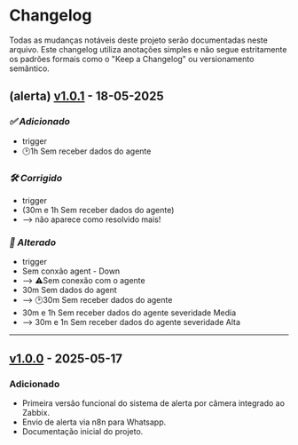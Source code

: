 # Changelog

Todas as mudanças notáveis deste projeto serão documentadas neste arquivo.
Este changelog utiliza anotações simples e não segue estritamente os padrões formais como o "Keep a Changelog" ou versionamento semântico.


<!--

## (alerta) [v1.0.5] - 18-05-2025

### *✅ Adicionado* 
*n8n*
- adicionado um novo flow de envio para clientes especificos.
- [script]: https://github.com/jhonyti/zabbix-cam-alert/blob/main/scripts/hot_contato.js do node, com (case) para envio de msg  para numeros especificos.

### *🛠️ Corrigido* 
*trigger*
erro no envido de msg de recuperação, de 30m e 1h

### *🔄 Alterado* 

-->
<!-- Links para as tags -->
[v1.0.5]: https://github.com/jhonyti/zabbix-cam-alert/releases/tag/v1.0.5


## (alerta) [v1.0.1] - 18-05-2025

### *✅ Adicionado* 
- trigger
- 🕑1h Sem receber dados do agente

### *🛠️ Corrigido* 
- trigger
- (30m e 1h Sem receber dados do agente)
- --> não aparece como resolvido mais!

### *🔄 Alterado* 
- trigger
- Sem conxão agent - Down
- --> ⚠️Sem conexão com o agente
- 30m Sem dados do agent
- --> 🕑30m Sem receber dados do agente
- 30m e 1h Sem receber dados do agente severidade Media
- --> 30m e 1n Sem receber dados do agente severidade Alta

<!-- Links para as tags -->
[v1.0.1]: https://github.com/jhonyti/zabbix-cam-alert/releases/tag/v1.0.1

---

## [v1.0.0] - 2025-05-17

### Adicionado
- Primeira versão funcional do sistema de alerta por câmera integrado ao Zabbix.
- Envio de alerta via n8n para Whatsapp. 
- Documentação inicial do projeto.

<!-- Links para as tags -->
[v1.0.0]: https://github.com/jhonyti/zabbix-cam-alert/releases/tag/v1.0.0

